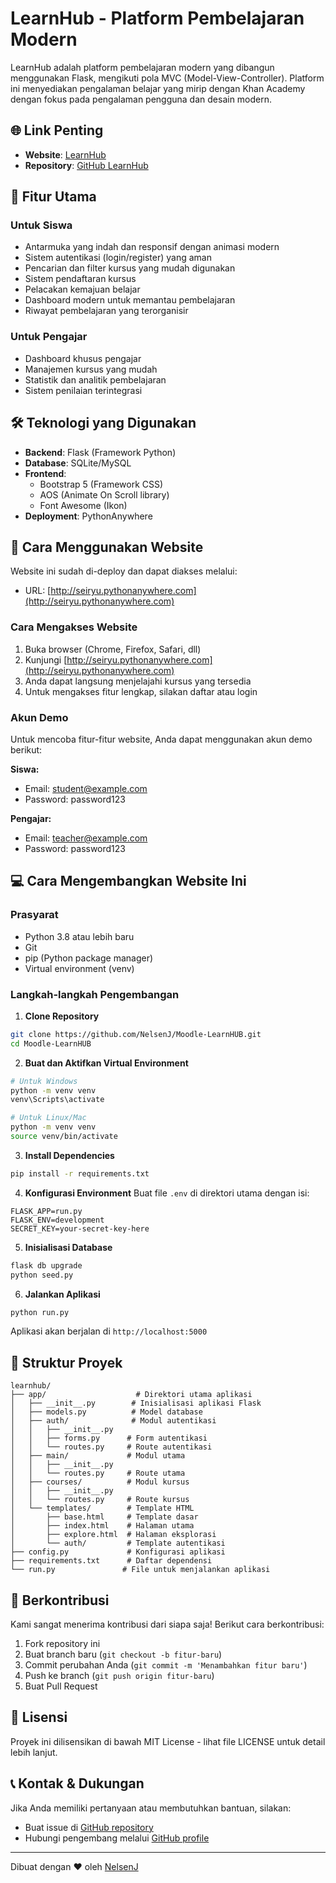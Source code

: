# LearnHub - Platform Pembelajaran Modern

LearnHub adalah platform pembelajaran modern yang dibangun menggunakan Flask, mengikuti pola MVC (Model-View-Controller). Platform ini menyediakan pengalaman belajar yang mirip dengan Khan Academy dengan fokus pada pengalaman pengguna dan desain modern.

## 🌐 Link Penting

- **Website**: [LearnHub](http://seiryu.pythonanywhere.com)
- **Repository**: [GitHub LearnHub](https://github.com/NelsenJ/Moodle-LearnHUB)

## 🌟 Fitur Utama

### Untuk Siswa
- Antarmuka yang indah dan responsif dengan animasi modern
- Sistem autentikasi (login/register) yang aman
- Pencarian dan filter kursus yang mudah digunakan
- Sistem pendaftaran kursus
- Pelacakan kemajuan belajar
- Dashboard modern untuk memantau pembelajaran
- Riwayat pembelajaran yang terorganisir

### Untuk Pengajar
- Dashboard khusus pengajar
- Manajemen kursus yang mudah
- Statistik dan analitik pembelajaran
- Sistem penilaian terintegrasi

## 🛠️ Teknologi yang Digunakan

- **Backend**: Flask (Framework Python)
- **Database**: SQLite/MySQL
- **Frontend**: 
  - Bootstrap 5 (Framework CSS)
  - AOS (Animate On Scroll library)
  - Font Awesome (Ikon)
- **Deployment**: PythonAnywhere

## 🚀 Cara Menggunakan Website

Website ini sudah di-deploy dan dapat diakses melalui:
- URL: [http://seiryu.pythonanywhere.com](http://seiryu.pythonanywhere.com)

### Cara Mengakses Website
1. Buka browser (Chrome, Firefox, Safari, dll)
2. Kunjungi [http://seiryu.pythonanywhere.com](http://seiryu.pythonanywhere.com)
3. Anda dapat langsung menjelajahi kursus yang tersedia
4. Untuk mengakses fitur lengkap, silakan daftar atau login

### Akun Demo
Untuk mencoba fitur-fitur website, Anda dapat menggunakan akun demo berikut:

**Siswa:**
- Email: student@example.com
- Password: password123

**Pengajar:**
- Email: teacher@example.com
- Password: password123

## 💻 Cara Mengembangkan Website Ini

### Prasyarat
- Python 3.8 atau lebih baru
- Git
- pip (Python package manager)
- Virtual environment (venv)

### Langkah-langkah Pengembangan

1. **Clone Repository**
```bash
git clone https://github.com/NelsenJ/Moodle-LearnHUB.git
cd Moodle-LearnHUB
```

2. **Buat dan Aktifkan Virtual Environment**
```bash
# Untuk Windows
python -m venv venv
venv\Scripts\activate

# Untuk Linux/Mac
python -m venv venv
source venv/bin/activate
```

3. **Install Dependencies**
```bash
pip install -r requirements.txt
```

4. **Konfigurasi Environment**
Buat file `.env` di direktori utama dengan isi:
```
FLASK_APP=run.py
FLASK_ENV=development
SECRET_KEY=your-secret-key-here
```

5. **Inisialisasi Database**
```bash
flask db upgrade
python seed.py
```

6. **Jalankan Aplikasi**
```bash
python run.py
```
Aplikasi akan berjalan di `http://localhost:5000`

## 📁 Struktur Proyek

```
learnhub/
├── app/                    # Direktori utama aplikasi
│   ├── __init__.py        # Inisialisasi aplikasi Flask
│   ├── models.py          # Model database
│   ├── auth/              # Modul autentikasi
│   │   ├── __init__.py
│   │   ├── forms.py      # Form autentikasi
│   │   └── routes.py     # Route autentikasi
│   ├── main/             # Modul utama
│   │   ├── __init__.py
│   │   └── routes.py     # Route utama
│   ├── courses/          # Modul kursus
│   │   ├── __init__.py
│   │   └── routes.py     # Route kursus
│   └── templates/        # Template HTML
│       ├── base.html     # Template dasar
│       ├── index.html    # Halaman utama
│       ├── explore.html  # Halaman eksplorasi
│       └── auth/         # Template autentikasi
├── config.py             # Konfigurasi aplikasi
├── requirements.txt      # Daftar dependensi
└── run.py               # File untuk menjalankan aplikasi
```

## 🤝 Berkontribusi

Kami sangat menerima kontribusi dari siapa saja! Berikut cara berkontribusi:

1. Fork repository ini
2. Buat branch baru (`git checkout -b fitur-baru`)
3. Commit perubahan Anda (`git commit -m 'Menambahkan fitur baru'`)
4. Push ke branch (`git push origin fitur-baru`)
5. Buat Pull Request

## 📝 Lisensi

Proyek ini dilisensikan di bawah MIT License - lihat file LICENSE untuk detail lebih lanjut.

## 📞 Kontak & Dukungan

Jika Anda memiliki pertanyaan atau membutuhkan bantuan, silakan:
- Buat issue di [GitHub repository](https://github.com/NelsenJ/Moodle-LearnHUB/issues)
- Hubungi pengembang melalui [GitHub profile](https://github.com/NelsenJ)

---

Dibuat dengan ❤️ oleh [NelsenJ](https://github.com/NelsenJ) 